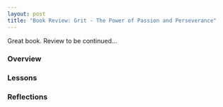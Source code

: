 ```yaml
---
layout: post
title: "Book Review: Grit - The Power of Passion and Perseverance"
---
```


Great book. Review to be continued...

### **Overview**

### **Lessons**

### **Reflections**